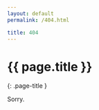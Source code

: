 ```yaml
---
layout: default
permalink: /404.html

title: 404
---
```


# {{ page.title }}
{: .page-title }

Sorry.
